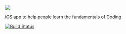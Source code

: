 ![](http://f.cl.ly/items/0r1E192C1R0b2g2Q3h2w/QuickLogo_Color.png)

iOS app to help people learn the fundamentals of Coding

[![Build Status](https://travis-ci.org/TosinAF/Slang.svg)](https://travis-ci.org/TosinAF/Slang)